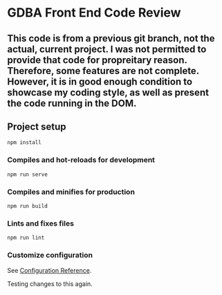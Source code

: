 # GDBA Front End Code Review

## This code is from a previous git branch, not the actual, current project. I was not permitted to provide that code for propreitary reason. Therefore, some features are not complete. However, it is in good enough condition to showcase my coding style, as well as present the code running in the DOM.

## Project setup
```
npm install
```

### Compiles and hot-reloads for development
```
npm run serve
```

### Compiles and minifies for production
```
npm run build
```

### Lints and fixes files
```
npm run lint
```

### Customize configuration
See [Configuration Reference](https://cli.vuejs.org/config/).

Testing changes to this again.
